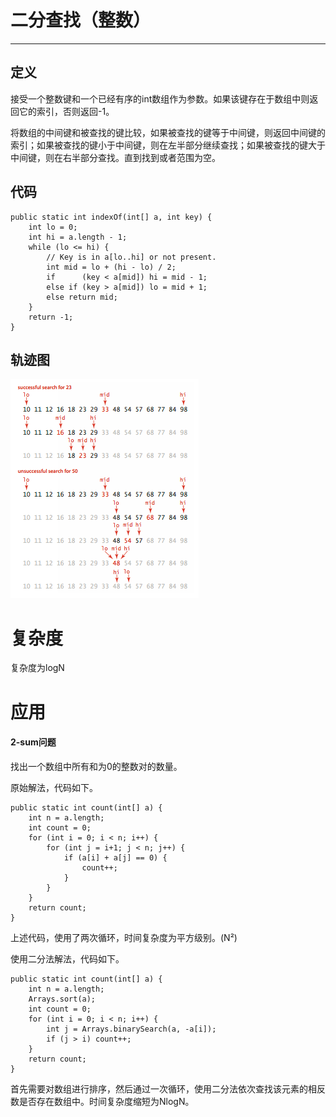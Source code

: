 # 二分查找（整数）

---

## 定义

接受一个整数键和一个已经有序的int数组作为参数。如果该键存在于数组中则返回它的索引，否则返回-1。

将数组的中间键和被查找的键比较，如果被查找的键等于中间键，则返回中间键的索引；如果被查找的键小于中间键，则在左半部分继续查找；如果被查找的键大于中间键，则在右半部分查找。直到找到或者范围为空。

## 代码

```
public static int indexOf(int[] a, int key) {
    int lo = 0;
    int hi = a.length - 1;
    while (lo <= hi) {
        // Key is in a[lo..hi] or not present.
        int mid = lo + (hi - lo) / 2;
        if      (key < a[mid]) hi = mid - 1;
        else if (key > a[mid]) lo = mid + 1;
        else return mid;
    }
    return -1;
}
```

## 轨迹图

![](/assets/basic/binarySearch_trace.png)

# 复杂度

复杂度为logN

# 应用

#### 2-sum问题

找出一个数组中所有和为0的整数对的数量。

原始解法，代码如下。

```
public static int count(int[] a) {
    int n = a.length;
    int count = 0;
    for (int i = 0; i < n; i++) {
        for (int j = i+1; j < n; j++) {
            if (a[i] + a[j] == 0) {
                count++;
            }
        }
    }
    return count;
}
```

上述代码，使用了两次循环，时间复杂度为平方级别。\(N²\)

使用二分法解法，代码如下。

```
public static int count(int[] a) {
    int n = a.length;
    Arrays.sort(a);
    int count = 0;
    for (int i = 0; i < n; i++) {
        int j = Arrays.binarySearch(a, -a[i]);
        if (j > i) count++;
    }
    return count;
}
```

首先需要对数组进行排序，然后通过一次循环，使用二分法依次查找该元素的相反数是否存在数组中。时间复杂度缩短为NlogN。


